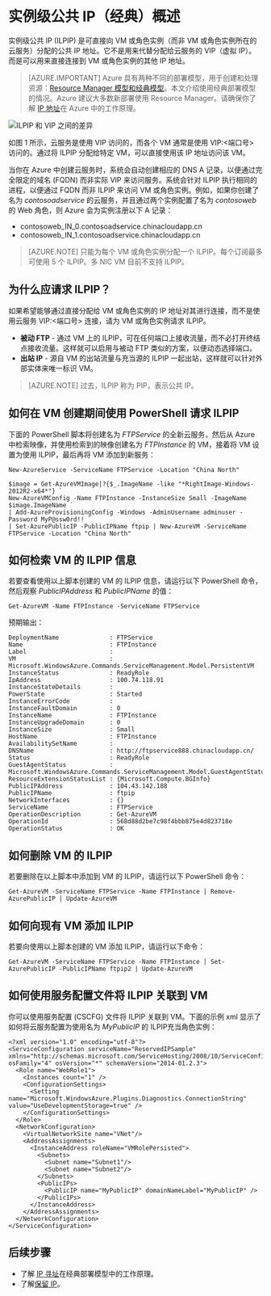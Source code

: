 <properties
    pageTitle="使用 PowerShell 的实例级公共 IP（经典）|Azure"
    description="使用 PowerShell 了解 ILPIP (PIP) 以及如何对其进行管理。"
    services="virtual-network"
    documentationcenter="na"
    author="jimdial"
    manager="carmonm"
    editor="tysonn" />  

<tags
    ms.assetid="07eef6ec-7dfe-4c4d-a2c2-be0abfb48ec5"
    ms.service="virtual-network"
    ms.devlang="na"
    ms.topic="article"
    ms.tgt_pltfrm="na"
    ms.workload="infrastructure-services"
    ms.date="02/10/2016"
    wacn.date="12/26/2016"
    ms.author="jdial" />  


# 实例级公共 IP（经典）概述
实例级公共 IP (ILPIP) 是可直接向 VM 或角色实例（而非 VM 或角色实例所在的云服务）分配的公共 IP 地址。它不是用来代替分配给云服务的 VIP（虚拟 IP）。而是可以用来直接连接到 VM 或角色实例的其他 IP 地址。

> [AZURE.IMPORTANT]
Azure 具有两种不同的部署模型，用于创建和处理资源：[Resource Manager 模型和经典模型](/documentation/articles/resource-manager-deployment-model/)。本文介绍使用经典部署模型的情况。Azure 建议大多数新部署使用 Resource Manager。请确保你了解 [IP 地址](/documentation/articles/virtual-network-ip-addresses-overview-classic/)在 Azure 中的工作原理。

![ILPIP 和 VIP 之间的差异](./media/virtual-networks-instance-level-public-ip/Figure1.png)  


如图 1 所示，云服务是使用 VIP 访问的，而各个 VM 通常是使用 VIP:&lt;端口号&gt; 访问的。通过将 ILPIP 分配给特定 VM，可以直接使用该 IP 地址访问该 VM。

当你在 Azure 中创建云服务时，系统会自动创建相应的 DNS A 记录，以便通过完全限定的域名 (FQDN) 而非实际 VIP 来访问服务。系统会针对 ILPIP 执行相同的进程，以便通过 FQDN 而非 ILPIP 来访问 VM 或角色实例。例如，如果你创建了名为 *contosoadservice* 的云服务，并且通过两个实例配置了名为 *contosoweb* 的 Web 角色，则 Azure 会为实例注册以下 A 记录：

* contosoweb\_IN\_0.contosoadservice.chinacloudapp.cn
* contosoweb\_IN\_1.contosoadservice.chinacloudapp.cn

> [AZURE.NOTE]
只能为每个 VM 或角色实例分配一个 ILPIP。每个订阅最多可使用 5 个 ILPIP。多 NIC VM 目前不支持 ILPIP。
> 
> 

## 为什么应请求 ILPIP？
如果希望能够通过直接分配给 VM 或角色实例的 IP 地址对其进行连接，而不是使用云服务 VIP:<端口号> 连接，请为 VM 或角色实例请求 ILPIP。

* **被动 FTP** - 通过 VM 上的 ILPIP，可在任何端口上接收流量，而不必打开终结点接收流量。这样就可以启用与被动 FTP 类似的方案，以便动态选择端口。
* **出站 IP** - 源自 VM 的出站流量与充当源的 ILPIP 一起出站，这样就可以针对外部实体来唯一标识 VM。

> [AZURE.NOTE]
过去，ILPIP 称为 PIP，表示公共 IP。
> 

## 如何在 VM 创建期间使用 PowerShell 请求 ILPIP
下面的 PowerShell 脚本将创建名为 *FTPService* 的全新云服务，然后从 Azure 中检索映像，并使用检索到的映像创建名为 *FTPInstance* 的 VM，接着将 VM 设置为使用 ILPIP，最后再将 VM 添加到新服务：

    New-AzureService -ServiceName FTPService -Location "China North"

    $image = Get-AzureVMImage|?{$_.ImageName -like "*RightImage-Windows-2012R2-x64*"} `
    New-AzureVMConfig -Name FTPInstance -InstanceSize Small -ImageName $image.ImageName `
    | Add-AzureProvisioningConfig -Windows -AdminUsername adminuser -Password MyP@ssw0rd!! `
    | Set-AzurePublicIP -PublicIPName ftpip | New-AzureVM -ServiceName FTPService -Location "China North"

## 如何检索 VM 的 ILPIP 信息
若要查看使用以上脚本创建的 VM 的 ILPIP 信息，请运行以下 PowerShell 命令，然后观察 *PublicIPAddress* 和 *PublicIPName* 的值：

    Get-AzureVM -Name FTPInstance -ServiceName FTPService

预期输出：
 
	DeploymentName              : FTPService
	Name                        : FTPInstance
	Label                       : 
	VM                          : Microsoft.WindowsAzure.Commands.ServiceManagement.Model.PersistentVM
	InstanceStatus              : ReadyRole
	IpAddress                   : 100.74.118.91
	InstanceStateDetails        : 
	PowerState                  : Started
	InstanceErrorCode           : 
	InstanceFaultDomain         : 0
	InstanceName                : FTPInstance
	InstanceUpgradeDomain       : 0
	InstanceSize                : Small
	HostName                    : FTPInstance
	AvailabilitySetName         : 
	DNSName                     : http://ftpservice888.chinacloudapp.cn/
	Status                      : ReadyRole
	GuestAgentStatus            : 	Microsoft.WindowsAzure.Commands.ServiceManagement.Model.GuestAgentStatus
	ResourceExtensionStatusList : {Microsoft.Compute.BGInfo}
	PublicIPAddress             : 104.43.142.188
	PublicIPName                : ftpip
	NetworkInterfaces           : {}
	ServiceName                 : FTPService
	OperationDescription        : Get-AzureVM
	OperationId                 : 568d88d2be7c98f4bbb875e4d823718e
	OperationStatus             : OK

## 如何删除 VM 的 ILPIP
若要删除在以上脚本中添加到 VM 的 ILPIP，请运行以下 PowerShell 命令：

    Get-AzureVM -ServiceName FTPService -Name FTPInstance | Remove-AzurePublicIP | Update-AzureVM

## 如何向现有 VM 添加 ILPIP
若要向使用以上脚本创建的 VM 添加 ILPIP，请运行以下命令：

    Get-AzureVM -ServiceName FTPService -Name FTPInstance | Set-AzurePublicIP -PublicIPName ftpip2 | Update-AzureVM

## 如何使用服务配置文件将 ILPIP 关联到 VM
你可以使用服务配置 (CSCFG) 文件将 ILPIP 关联到 VM。下面的示例 xml 显示了如何将云服务配置为使用名为 *MyPublicIP* 的 ILPIP充当角色实例：

    <?xml version="1.0" encoding="utf-8"?>
    <ServiceConfiguration serviceName="ReservedIPSample" xmlns="http://schemas.microsoft.com/ServiceHosting/2008/10/ServiceConfiguration" osFamily="4" osVersion="*" schemaVersion="2014-01.2.3">
      <Role name="WebRole1">
        <Instances count="1" />
        <ConfigurationSettings>
          <Setting name="Microsoft.WindowsAzure.Plugins.Diagnostics.ConnectionString" value="UseDevelopmentStorage=true" />
        </ConfigurationSettings>
      </Role>
      <NetworkConfiguration>
        <VirtualNetworkSite name="VNet"/>
        <AddressAssignments>
          <InstanceAddress roleName="VMRolePersisted">
            <Subnets>
              <Subnet name="Subnet1"/>
              <Subnet name="Subnet2"/>
            </Subnets>
            <PublicIPs>
              <PublicIP name="MyPublicIP" domainNameLabel="MyPublicIP" />
            </PublicIPs>
          </InstanceAddress>
        </AddressAssignments>
      </NetworkConfiguration>
    </ServiceConfiguration>

## 后续步骤
* 了解 [IP 寻址](/documentation/articles/virtual-network-ip-addresses-overview-classic/)在经典部署模型中的工作原理。
* 了解[保留 IP](/documentation/articles/virtual-networks-reserved-public-ip/)。

<!---HONumber=Mooncake_1219_2016-->